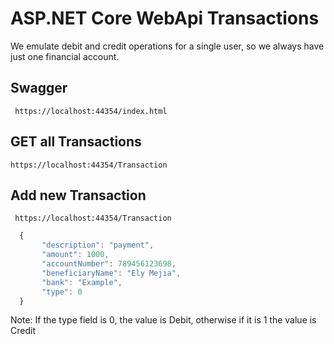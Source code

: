 # ASP.NET Core WebApi Transactions

We emulate debit and credit operations for a single user, so we always have just one financial account. 

## Swagger

``` https://localhost:44354/index.html```

## GET all Transactions

``` https://localhost:44354/Transaction ```

## Add new Transaction

``` https://localhost:44354/Transaction```

```javascript
  {
       "description": "payment",
       "amount": 1000,
       "accountNumber": 789456123698,
       "beneficiaryName": "Ely Mejia",
       "bank": "Example",
       "type": 0   
  }
```
Note: If the type field is 0, the value is Debit, otherwise if it is 1 the value is Credit



